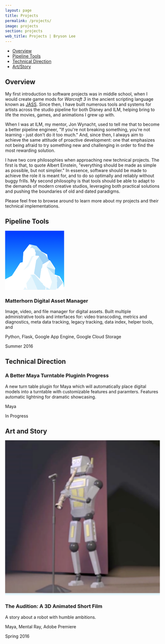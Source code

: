 ```yaml
---
layout: page
title: Projects
permalink: /projects/
image: projects
section: projects
web_title: Projects | Bryson Lee
---
```



* [Overview](#overview)
* [Pipeline Tools](#pipeline-tools)
* [Technical Direction](#technical-direction)
* [Art/Story](#art-and-story)


## Overview
My first introduction to software projects was in middle school, when I would create game mods for *Warcraft 3* in the ancient scripting language known as [JASS](https://en.wikipedia.org/wiki/JASS). Since then, I have built numerous tools and systems for artists across the studio pipeline for both Disney and ILM, helping bring to life the movies, games, and animations I grew up with. 

When I was at ILM, my mentor, Jon Wynacht, used to tell me that to become a better pipeline engineer, "If you're not breaking something, you're not learning - just don't do it too much." And, since then, I always aim to achieve the same attitude of proactive development: one that emphasizes not being afraid to try something new and challenging in order to find the most rewarding solution. 

I have two core philosophies when approaching new technical projects. The first is that, to quote Albert Einstein, "everything should be made as simple as possible, but not simplier." In essence, software should be made to achieve the role it is meant for, and to do so optimally and reliably without buggy frills. My second philosophy is that tools should be able to adapt to the demands of modern creative studios, leveraging both practical solutions and pushing the boundaries of old and dated paradigms.

Please feel free to browse around to learn more about my projects and their technical implementations.

## Pipeline Tools
<div class="project-entry d-flex">
  <img class="align-self-start hidden-xs-down" src="/assets/img/matterhorn_square.png">
  <div class="align-self-start">
    <h3 class="project-title">Matterhorn Digital Asset Manager</h3>
    <p>Image, video, and file manager for digital assets. Built multiple administrative tools and interfaces for: video transcoding, metrics and diagnostics, meta data tracking, legacy tracking, data index, helper tools, and</p>
    <p class="project-annotation"><i class="fa fa-file-code-o"></i>Python, Flask, Google App Engine, Google Cloud Storage</p>
    <p class="project-annotation"><i class="fa fa-calendar-o"></i>Summer 2016</p>
  </div>
</div>

## Technical Direction
<div class="project-entry d-flex">
  <div class="align-self-start">
    <h3 class="project-title">A Better Maya Turntable Plugin<span class="badge">In Progress</span></h3>
    <p>A new turn table plugin for Maya which will automatically place digital models into a turntable with customizable features and paramters. Features automatic lightning for dramatic showcasing.</p>
    <p class="project-annotation"><i class="fa fa-file-code-o"></i>Maya</p>
    <p class="project-annotation"><i class="fa fa-calendar-o"></i>In Progress</p>
  </div>
</div>

## Art and Story
<div class="project-entry d-flex">
  <img class="align-self-start hidden-xs-down" src="/assets/img/audition_square.png">
  <div class="align-self-start">
    <h3 class="project-title">The Audition: A 3D Animated Short Film</h3>
    <p>A story about a robot with humble ambitions.</p>
    <p class="project-annotation"><i class="fa fa-file-code-o"></i>Maya, Mental Ray, Adobe Premiere</p>
    <p class="project-annotation"><i class="fa fa-calendar-o"></i>Spring 2016</p>
  </div>
</div>

